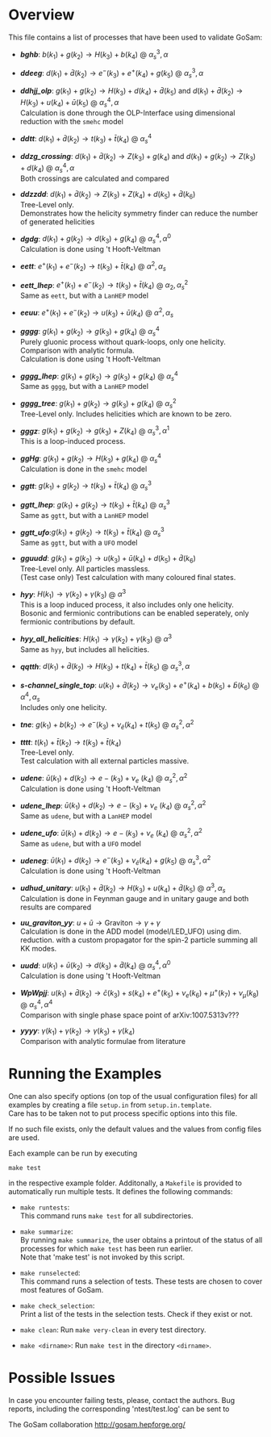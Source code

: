# Overview

This file contains a list of processes that have been used to validate GoSam:

- ___bghb___: $b(k_1) + g(k_2) \rightarrow H(k_3) + b(k_4)$ @ $\alpha_s^3, \alpha$


- ___ddeeg___: $d(k_1) + \bar{d}(k_2) \rightarrow e^{-}(k_3) + e^{+}(k_4) + g(k_5)$ @ $\alpha_s^3, \alpha$


- ___ddhjj_olp___: $g(k_1) + g(k_2) \rightarrow H(k_3) + d(k_4) + \bar{d}(k_5)$ and $d(k_1) + \bar{d}(k_2) \rightarrow H(k_3) + u(k_4) + \bar{u}(k_5)$ @ $\alpha_s^4, \alpha$ \
           Calculation is done through the OLP-Interface using dimensional reduction with the `smehc` model


- ___ddtt___: $d(k_1) + \bar{d}(k_2) \rightarrow t(k_3) + \bar{t}(k_4)$ @ $\alpha_s^4$


- ___ddzg_crossing___: $d(k_1) + \bar{d}(k_2) \rightarrow Z(k_3) + g(k_4)$ and $d(k_1) + g(k_2) \rightarrow Z(k_3) + d(k_4)$ @ $\alpha_s^4, \alpha$ \
           Both crossings are calculated and compared


- ___ddzzdd___: $d(k_1) + \bar{d}(k_2) \rightarrow Z(k_3) + Z(k_4) + d(k_5) + \bar{d}(k_6)$ \
           Tree-Level only. \
           Demonstrates how the helicity symmetry finder can reduce the number of
           generated helicities


- ___dgdg___: $d(k_1)+g(k_2) \rightarrow d(k_3)+g(k_4)$ @ $\alpha_s^4, \alpha^0$ \
           Calculation is done using 't Hooft-Veltman


- ___eett___: $e^{+}(k_1) + e^{-}(k_2) \rightarrow t(k_3) + \bar{t}(k_4)$ @ $\alpha^2, \alpha_s$


- ___eett_lhep___: $e^{+}(k_1) + e^{-}(k_2) \rightarrow t(k_3) + \bar{t}(k_4)$ @ $\alpha_2, \alpha_s^2$ \
           Same as `eett`, but with a `LanHEP` model


- ___eeuu___: $e^{+}(k_1) + e^{-}(k_2) \rightarrow u(k_3) + \bar{u}(k_4)$ @ $\alpha^2, \alpha_s$


- ___gggg___: $g(k_1)+g(k_2) \rightarrow g(k_3)+g(k_4)$ @ $\alpha_s^4$ \
           Purely gluonic process without quark-loops, only one helicity. \
           Comparison with analytic formula. \
           Calculation is done using 't Hooft-Veltman


- ___gggg_lhep___: $g(k_1)+g(k_2) \rightarrow g(k_3)+g(k_4)$ @ $\alpha_s^4$ \
           Same as `gggg`, but with a `LanHEP` model


- ___gggg_tree___: $g(k_1)+g(k_2) \rightarrow g(k_3)+g(k_4)$ @ $\alpha_s^2$ \
           Tree-Level only. Includes helicities which are known to be zero.


- ___gggz___: $g(k_1)+g(k_2) \rightarrow g(k_3)+Z(k_4)$ @ $\alpha_s^3, \alpha^1$ \
           This is a loop-induced process.


- ___ggHg___: $g(k_1) + g(k_2) \rightarrow H(k_3) + g(k_4)$ @ $\alpha_s^4$ \
           Calculation is done in the `smehc` model


- ___ggtt___: $g(k_1) + g(k_2) \rightarrow t(k_3) + \bar{t}(k_4)$ @ $\alpha_s^3$


- ___ggtt_lhep___: $g(k_1) + g(k_2) \rightarrow t(k_3) + \bar{t}(k_4)$ @ $\alpha_s^3$ \
           Same as `ggtt`, but with a `LanHEP` model


- ___ggtt_ufo___:$g(k_1) + g(k_2) \rightarrow t(k_3) + \bar{t}(k_4)$ @ $\alpha_s^3$ \
           Same as `ggtt`, but with a `UFO` model


- ___gguudd___: $g(k_1) + g(k_2) \rightarrow u(k_3) + \bar{u}(k_4) + d(k_5) + \bar{d}(k_6)$ \
           Tree-Level only. All particles massless. \
           (Test case only) Test calculation with many coloured final states.


- ___hyy___: $H(k_1) \rightarrow \gamma(k_2) + \gamma(k_3)$ @ $\alpha^3$ \
           This is a loop induced process, it also includes only one helicity. \
           Bosonic and fermionic contributions can be enabled seperately, only fermionic contributions by default.


- ___hyy_all_helicities___: $H(k_1) \rightarrow \gamma(k_2) + \gamma(k_3)$ @ $\alpha^3$ \
           Same as `hyy`, but includes all helicities.


- ___qqtth___: $d(k_1) + \bar{d}(k_2) \rightarrow H(k_3) + t(k_4) + \bar{t}(k_5)$ @ $\alpha_s^3, \alpha$


- ___s-channel_single_top___: $u(k_1) + \bar{d}(k_2) \rightarrow \nu_e(k_3) + e^{+}(k_4) + b(k_5) + \bar{b}(k_6)$ @ $\alpha^4, \alpha_s$ \
           Includes only one helicity. 


- ___tne___: $g(k_1) + b(k_2) \rightarrow e^{-}(k_3) + \nu_{\bar{e}}(k_4) + t(k_5)$ @ $\alpha_s^2, \alpha^2$


- ___tttt___: $t(k_1) + \bar{t}(k_2) \rightarrow t(k_3) + \bar{t}(k_4)$ \
           Tree-Level only. \
           Test calculation with all external particles massive.


- ___udene___: $\bar{u}(k_1)+d(k_2) \rightarrow e-(k_3) + \nu_e~(k_4)$ @ $\alpha_s^2, \alpha^2$ \
           Calculation is done using 't Hooft-Veltman


- ___udene_lhep___: $\bar{u}(k_1)+d(k_2) \rightarrow e-(k_3) + \nu_e~(k_4)$ @ $\alpha_s^2, \alpha^2$ \
           Same as `udene`, but with a `LanHEP` model


- ___udene_ufo___: $\bar{u}(k_1)+d(k_2) \rightarrow e-(k_3) + \nu_e~(k_4)$ @ $\alpha_s^2, \alpha^2$ \
           Same as `udene`, but with a `UFO` model


- ___udeneg___: $\bar{u}(k_1)+d(k_2) \rightarrow e^{-}(k_3) + \nu_\bar{e}(k_4) + g(k_5)$ @ $\alpha_s^3, \alpha^2$ \
           Calculation is done using 't Hooft-Veltman


- ___udhud_unitary___: $u(k_1) + \bar{d}(k_2) \rightarrow H(k_3) + u(k_4) + \bar{d}(k_5)$ @ $\alpha^3, \alpha_s$ \
           Calculation is done in Feynman gauge and in unitary gauge and both results are compared


- ___uu_graviton_yy___: $u + \bar{u} \rightarrow \mathrm{Graviton} \rightarrow \gamma + \gamma$ \
           Calculation is done in the ADD model (model/LED_UFO) using
           dim. reduction. with a custom propagator for the spin-2 particle
           summing all KK modes.


- ___uudd___: $u(k_1)+\bar{u}(k_2) \rightarrow d(k_3)+\bar{d}(k_4)$ @ $\alpha_s^4, \alpha^0$ \
           Calculation is done using 't Hooft-Veltman


- ___WpWpjj___: $u(k_1)+\bar{d}(k_2) \rightarrow \bar{c}(k_3)+s(k_4)+e^{+}(k_5)+\nu_e(k_6)+\mu^{+}(k_7)+\nu_\mu(k_8)$ @ $\alpha_s^4, \alpha^4$ \
           Comparison with single phase space point of arXiv:1007.5313v???


- ___yyyy___: $\gamma(k_1)+\gamma(k_2) \rightarrow \gamma(k_3)+\gamma(k_4)$ \
           Comparison with analytic formulae from literature

# Running the Examples

One can also specify options (on top of the usual configuration files)
for all examples by creating a file `setup.in` from `setup.in.template`. \
Care has to be taken not to put process specific options into
this file.

If no such file exists, only the default values and the values
from config files are used.

Each example can be run by executing 
```console
make test
```
in the respective example folder. Additonally, a `Makefile` is provided to automatically run multiple tests. 
It defines the following commands:

- `make runtests`: \
   This command runs `make test` for all subdirectories.


- `make summarize`: \
   By running `make summarize`, the user obtains a printout of the status
   of all processes for which `make test` has been run earlier. \
   Note that 'make test' is not invoked by this script.


- `make runselected`: \
   This command runs a selection of tests. These tests are
   chosen to cover most features of GoSam.


- `make check_selection`: \
   Print a list of the tests in the selection tests.
   Check if they exist or not.


- `make clean`:
   Run `make very-clean` in every test directory.


- `make <dirname>`:
   Run `make test` in the directory `<dirname>`.


# Possible Issues

In case you encounter failing tests, please, contact the authors. Bug reports,
including the corresponding 'ntest/test.log' can be sent to

The GoSam collaboration http://gosam.hepforge.org/
